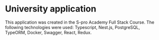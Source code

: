 # University application

This application was created in the S-pro Academy Full Stack Course.
The following technologies were used:
Typescript, Nest.js, PostgreSQL, TypeORM, Docker, Swagger, React, Redux.
